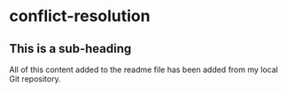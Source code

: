 # conflict-resolution

## This is a sub-heading

All of this content added to the readme file has been added from my local Git repository.
